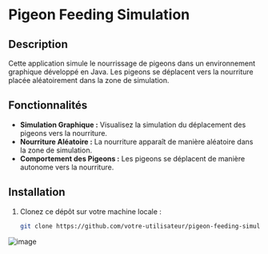 # Pigeon Feeding Simulation


## Description

Cette application simule le nourrissage de pigeons dans un environnement graphique développé en Java. Les pigeons se déplacent vers la nourriture placée aléatoirement dans la zone de simulation.

## Fonctionnalités

- **Simulation Graphique :** Visualisez la simulation du déplacement des pigeons vers la nourriture.
- **Nourriture Aléatoire :** La nourriture apparaît de manière aléatoire dans la zone de simulation.
- **Comportement des Pigeons :** Les pigeons se déplacent de manière autonome vers la nourriture.

## Installation

1. Clonez ce dépôt sur votre machine locale :
   ```bash
   git clone https://github.com/votre-utilisateur/pigeon-feeding-simulation.git


![image](https://github.com/eureene/pigeon_feeding/assets/174897130/6cf196f4-54a5-4ce9-a126-16cd21f4f43d)

